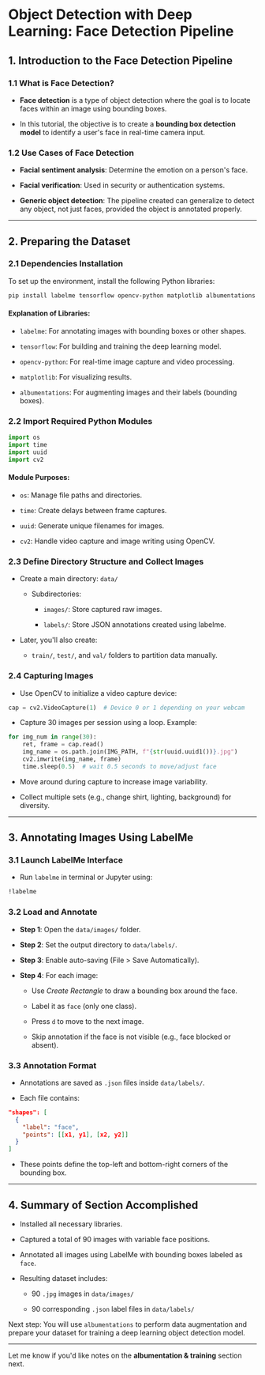 # Object Detection with Deep Learning: Face Detection Pipeline

## 1. Introduction to the Face Detection Pipeline

### 1.1 What is Face Detection?

- **Face detection** is a type of object detection where the goal is to locate faces within an image using bounding boxes.
    
- In this tutorial, the objective is to create a **bounding box detection model** to identify a user's face in real-time camera input.
    

### 1.2 Use Cases of Face Detection

- **Facial sentiment analysis**: Determine the emotion on a person's face.
    
- **Facial verification**: Used in security or authentication systems.
    
- **Generic object detection**: The pipeline created can generalize to detect any object, not just faces, provided the object is annotated properly.
    

---

## 2. Preparing the Dataset

### 2.1 Dependencies Installation

To set up the environment, install the following Python libraries:

```bash
pip install labelme tensorflow opencv-python matplotlib albumentations
```

#### Explanation of Libraries:

- `labelme`: For annotating images with bounding boxes or other shapes.
    
- `tensorflow`: For building and training the deep learning model.
    
- `opencv-python`: For real-time image capture and video processing.
    
- `matplotlib`: For visualizing results.
    
- `albumentations`: For augmenting images and their labels (bounding boxes).
    

### 2.2 Import Required Python Modules

```python
import os
import time
import uuid
import cv2
```

#### Module Purposes:

- `os`: Manage file paths and directories.
    
- `time`: Create delays between frame captures.
    
- `uuid`: Generate unique filenames for images.
    
- `cv2`: Handle video capture and image writing using OpenCV.
    

### 2.3 Define Directory Structure and Collect Images

- Create a main directory: `data/`
    
    - Subdirectories:
        
        - `images/`: Store captured raw images.
            
        - `labels/`: Store JSON annotations created using labelme.
            
- Later, you'll also create:
    
    - `train/`, `test/`, and `val/` folders to partition data manually.
        

### 2.4 Capturing Images

- Use OpenCV to initialize a video capture device:
    

```python
cap = cv2.VideoCapture(1)  # Device 0 or 1 depending on your webcam
```

- Capture 30 images per session using a loop. Example:
    

```python
for img_num in range(30):
    ret, frame = cap.read()
    img_name = os.path.join(IMG_PATH, f"{str(uuid.uuid1())}.jpg")
    cv2.imwrite(img_name, frame)
    time.sleep(0.5)  # wait 0.5 seconds to move/adjust face
```

- Move around during capture to increase image variability.
    
- Collect multiple sets (e.g., change shirt, lighting, background) for diversity.
    

---

## 3. Annotating Images Using LabelMe

### 3.1 Launch LabelMe Interface

- Run `labelme` in terminal or Jupyter using:
    

```bash
!labelme
```

### 3.2 Load and Annotate

- **Step 1**: Open the `data/images/` folder.
    
- **Step 2**: Set the output directory to `data/labels/`.
    
- **Step 3**: Enable auto-saving (File > Save Automatically).
    
- **Step 4**: For each image:
    
    - Use _Create Rectangle_ to draw a bounding box around the face.
        
    - Label it as `face` (only one class).
        
    - Press `d` to move to the next image.
        
    - Skip annotation if the face is not visible (e.g., face blocked or absent).
        

### 3.3 Annotation Format

- Annotations are saved as `.json` files inside `data/labels/`.
    
- Each file contains:
    

```json
"shapes": [
  {
    "label": "face",
    "points": [[x1, y1], [x2, y2]]
  }
]
```

- These points define the top-left and bottom-right corners of the bounding box.
    

---

## 4. Summary of Section Accomplished

- Installed all necessary libraries.
    
- Captured a total of 90 images with variable face positions.
    
- Annotated all images using LabelMe with bounding boxes labeled as `face`.
    
- Resulting dataset includes:
    
    - 90 `.jpg` images in `data/images/`
        
    - 90 corresponding `.json` label files in `data/labels/`
        

Next step: You will use `albumentations` to perform data augmentation and prepare your dataset for training a deep learning object detection model.

---

Let me know if you'd like notes on the **albumentation & training** section next.
